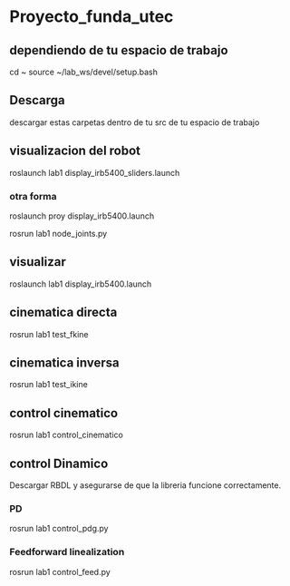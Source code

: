 # Proyecto_funda_utec
## dependiendo de tu espacio de trabajo
cd ~
source ~/lab_ws/devel/setup.bash
## Descarga
descargar estas carpetas dentro de tu src de tu espacio de trabajo

## visualizacion del robot
roslaunch lab1 display_irb5400_sliders.launch

### otra forma

roslaunch proy display_irb5400.launch

rosrun lab1 node_joints.py


## visualizar 
roslaunch lab1 display_irb5400.launch

## cinematica directa
rosrun lab1 test_fkine

## cinematica inversa
rosrun lab1 test_ikine

## control cinematico
rosrun lab1 control_cinematico

## control Dinamico
Descargar RBDL y asegurarse de que la libreria funcione correctamente.
### PD
rosrun lab1 control_pdg.py

### Feedforward linealization
rosrun lab1 control_feed.py
